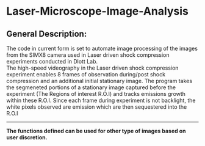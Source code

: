 # Laser-Microscope-Image-Analysis
## General Description: ##    
The code in current form is set to automate image processing of the images from the SIMX8 camera used in Laser driven shock compression experiments conducted in Dlott Lab.   
The high-speed videography in the Laser driven shock compression experiment enables 8 frames of observation during/post shock compression and an additional initial stationary image.
The program takes the segmeneted portions of a stationary image captured before the experiment (The Regions of interest R.O.I) and tracks emissions growth within these R.O.I.
Since each frame during experiment is not backlight, the white pixels observed are emission which are then sequestered into the R.O.I 
_______
**The functions defined can be used for other type of images based on user discretion.** 
 

